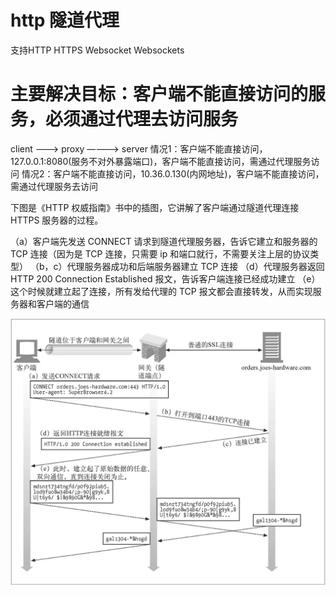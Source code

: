 # http 隧道代理
支持HTTP HTTPS Websocket Websockets

# 主要解决目标：客户端不能直接访问的服务，必须通过代理去访问服务
client ---> proxy ————> server
情况1：客户端不能直接访问，127.0.0.1:8080(服务不对外暴露端口)，客户端不能直接访问，需通过代理服务访问
情况2：客户端不能直接访问，10.36.0.130(内网地址)，客户端不能直接访问，需通过代理服务去访问


下图是《HTTP 权威指南》书中的插图，它讲解了客户端通过隧道代理连接 HTTPS 服务器的过程。

（a）客户端先发送 CONNECT 请求到隧道代理服务器，告诉它建立和服务器的 TCP 连接（因为是 TCP 连接，只需要 ip 和端口就行，不需要关注上层的协议类型）
（b，c）代理服务器成功和后端服务器建立 TCP 连接
（d）代理服务器返回 HTTP 200 Connection Established 报文，告诉客户端连接已经成功建立
（e）这个时候就建立起了连接，所有发给代理的 TCP 报文都会直接转发，从而实现服务器和客户端的通信

![Alt text](image.png)